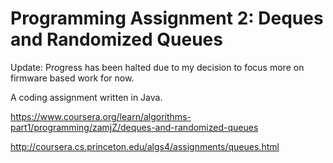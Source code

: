 # Programming Assignment 2: Deques and Randomized Queues

Update: Progress has been halted due to my decision to focus more on firmware based work for now.

A coding assignment written in Java. 

https://www.coursera.org/learn/algorithms-part1/programming/zamjZ/deques-and-randomized-queues

http://coursera.cs.princeton.edu/algs4/assignments/queues.html


